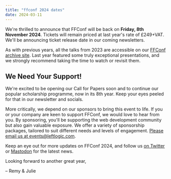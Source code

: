 ```yaml
---
title: "ffconf 2024 dates"
date: 2024-03-11
---
```


We're thrilled to announce that FFConf will be back on **Friday, 8th November 2024**. Tickets will remain priced at last year's rate of £249+VAT. We'll be announcing ticket release date in our coming newsletters.

As with previous years, all the talks from 2023 are accessible on our [FFConf archive site](https://ffconf.org/talks/?filter=&years=2023). Last year featured some truly exceptional presentations, and we strongly recommend taking the time to watch or revisit them.

## We Need Your Support!

We're excited to be opening our Call for Papers soon and to continue our popular scholarship programme, now in its 8th year. Keep your eyes peeled for that in our newsletter and socials.

More critically, we depend on our sponsors to bring this event to life.
If you or your company are keen to support FFConf, we would love to hear from you. By sponsoring, you'll be supporting the web development community but also gain valuable exposure. We offer a variety of sponsorship packages, tailored to suit different needs and levels of engagement. [Please email us at events@leftlogic.com](mailto:events@leftlogic.com?subject=sponsorship).

Keep an eye out for more updates on FFConf 2024, and follow us [on Twitter](https://twitter.com/ffconf) or [Mastodon](https://social.ffconf.org/@ffconf) for the latest news.

Looking forward to another great year,

– Remy & Julie
